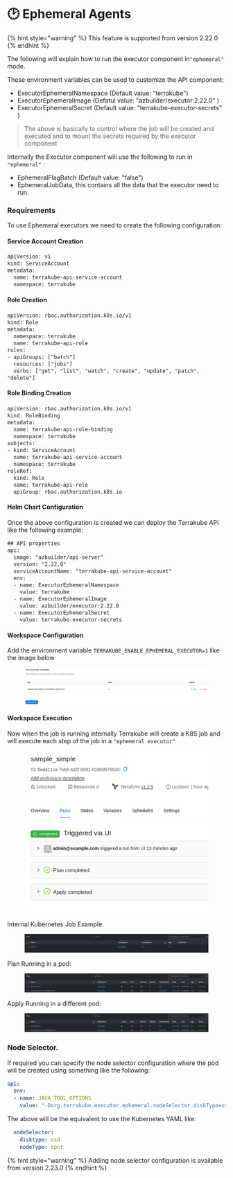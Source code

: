 # 🕑 Ephemeral Agents

{% hint style="warning" %}
This feature is supported from version 2.22.0
{% endhint %}

The following will explain how to run the executor component in`"ephemeral"` mode.

These environment variables can be used to customize the API component:

* ExecutorEphemeralNamespace (Default value: "terrakube")
* ExecutorEphemeralImage (Defatul value: "azbuilder/executor:2.22.0" )
* ExecutorEphemeralSecret (Default value: "terrakube-executor-secrets" )

> The above is basically to control where the job will be created and executed and to mount the secrets required by the executor component

Internally the Executor component will use the following to run in `"ephemeral"` :

* EphemeralFlagBatch (Default value: "false")
* EphemeralJobData, this contains all the data that the executor need to run.

### Requirements

To use Ephemeral executors we need to create the following configuration:

#### Service Account Creation

```
apiVersion: v1
kind: ServiceAccount
metadata:
  name: terrakube-api-service-account
  namespace: terrakube
```

#### Role Creation

```
apiVersion: rbac.authorization.k8s.io/v1
kind: Role
metadata:
  namespace: terrakube
  name: terrakube-api-role
rules:
- apiGroups: ["batch"]
  resources: ["jobs"]
  verbs: ["get", "list", "watch", "create", "update", "patch", "delete"]
```

#### Role Binding Creation

```
apiVersion: rbac.authorization.k8s.io/v1
kind: RoleBinding
metadata:
  name: terrakube-api-role-binding
  namespace: terrakube
subjects:
- kind: ServiceAccount
  name: terrakube-api-service-account
  namespace: terrakube
roleRef:
  kind: Role
  name: terrakube-api-role
  apiGroup: rbac.authorization.k8s.io
```

#### Helm Chart Configuration

Once the above configuration is created we can deploy the Terrakube API like the following example:

```
## API properties
api:
  image: "azbuilder/api-server"
  version: "2.22.0"
  serviceAccountName: "terrakube-api-service-account"
  env:
  - name: ExecutorEphemeralNamespace
    value: terrakube
  - name: ExecutorEphemeralImage
    value: azbuilder/executor:2.22.0
  - name: ExecutorEphemeralSecret
    value: terrakube-executor-secrets
```

#### Workspace Configuration

Add the environment variable `TERRAKUBE_ENABLE_EPHEMERAL_EXECUTOR=1` like the image below

<figure><img src="../../.gitbook/assets/image (399).png" alt=""><figcaption></figcaption></figure>

#### Workspace Execution

Now when the job is running internally Terrakube will create a K8S job and will execute each step of the job in a `"ephemeral executor"`

<figure><img src="../../.gitbook/assets/image (400).png" alt=""><figcaption></figcaption></figure>

Internal Kubernetes Job Example:

<figure><img src="../../.gitbook/assets/image (401).png" alt=""><figcaption></figcaption></figure>

Plan Running in a pod:

<figure><img src="../../.gitbook/assets/image (402).png" alt=""><figcaption></figcaption></figure>

Apply Running in a different pod:

<figure><img src="../../.gitbook/assets/image (403).png" alt=""><figcaption></figcaption></figure>

### Node Selector.

If required you can specify the node selector configuration where the pod will be created using something like the following:

```yaml
api:
  env:
  - name: JAVA_TOOL_OPTIONS
    value: "-Dorg.terrakube.executor.ephemeral.nodeSelector.diskType=ssd -Dorg.terrakube.executor.ephemeral.nodeSelector.nodeType=spot"
```

The above will be the equivalent to use the Kubernetes YAML like:

```yaml
  nodeSelector:
    disktype: ssd
    nodeType: spot
```

{% hint style="warning" %}
Adding node selector configuration is available from version 2.23.0
{% endhint %}
